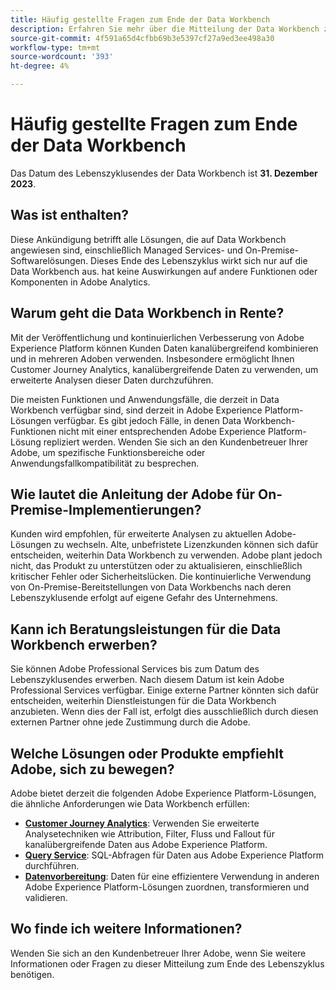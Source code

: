 ```yaml
---
title: Häufig gestellte Fragen zum Ende der Data Workbench
description: Erfahren Sie mehr über die Mitteilung der Data Workbench zum Ende des Lebenszyklus.
source-git-commit: 4f591a65d4cfbb69b3e5397cf27a9ed3ee498a30
workflow-type: tm+mt
source-wordcount: '393'
ht-degree: 4%

---
```



# Häufig gestellte Fragen zum Ende der Data Workbench

Das Datum des Lebenszyklusendes der Data Workbench ist **31. Dezember 2023**.

## Was ist enthalten?

Diese Ankündigung betrifft alle Lösungen, die auf Data Workbench angewiesen sind, einschließlich Managed Services- und On-Premise-Softwarelösungen. Dieses Ende des Lebenszyklus wirkt sich nur auf die Data Workbench aus. hat keine Auswirkungen auf andere Funktionen oder Komponenten in Adobe Analytics.

## Warum geht die Data Workbench in Rente?

Mit der Veröffentlichung und kontinuierlichen Verbesserung von Adobe Experience Platform können Kunden Daten kanalübergreifend kombinieren und in mehreren Adoben verwenden. Insbesondere ermöglicht Ihnen Customer Journey Analytics, kanalübergreifende Daten zu verwenden, um erweiterte Analysen dieser Daten durchzuführen.

Die meisten Funktionen und Anwendungsfälle, die derzeit in Data Workbench verfügbar sind, sind derzeit in Adobe Experience Platform-Lösungen verfügbar. Es gibt jedoch Fälle, in denen Data Workbench-Funktionen nicht mit einer entsprechenden Adobe Experience Platform-Lösung repliziert werden. Wenden Sie sich an den Kundenbetreuer Ihrer Adobe, um spezifische Funktionsbereiche oder Anwendungsfallkompatibilität zu besprechen.

## Wie lautet die Anleitung der Adobe für On-Premise-Implementierungen?

Kunden wird empfohlen, für erweiterte Analysen zu aktuellen Adobe-Lösungen zu wechseln. Alte, unbefristete Lizenzkunden können sich dafür entscheiden, weiterhin Data Workbench zu verwenden. Adobe plant jedoch nicht, das Produkt zu unterstützen oder zu aktualisieren, einschließlich kritischer Fehler oder Sicherheitslücken. Die kontinuierliche Verwendung von On-Premise-Bereitstellungen von Data Workbenchs nach deren Lebenszyklusende erfolgt auf eigene Gefahr des Unternehmens.

## Kann ich Beratungsleistungen für die Data Workbench erwerben?

Sie können Adobe Professional Services bis zum Datum des Lebenszyklusendes erwerben. Nach diesem Datum ist kein Adobe Professional Services verfügbar. Einige externe Partner könnten sich dafür entscheiden, weiterhin Dienstleistungen für die Data Workbench anzubieten. Wenn dies der Fall ist, erfolgt dies ausschließlich durch diesen externen Partner ohne jede Zustimmung durch die Adobe.

## Welche Lösungen oder Produkte empfiehlt Adobe, sich zu bewegen?

Adobe bietet derzeit die folgenden Adobe Experience Platform-Lösungen, die ähnliche Anforderungen wie Data Workbench erfüllen:

* [**Customer Journey Analytics**](https://experienceleague.adobe.com/docs/analytics-platform/using/cja-landing.html?lang=de): Verwenden Sie erweiterte Analysetechniken wie Attribution, Filter, Fluss und Fallout für kanalübergreifende Daten aus Adobe Experience Platform.
* [**Query Service**](https://experienceleague.adobe.com/docs/experience-platform/query/home.html?lang=de): SQL-Abfragen für Daten aus Adobe Experience Platform durchführen.
* [**Datenvorbereitung**](https://experienceleague.adobe.com/docs/experience-platform/data-prep/home.html?lang=de): Daten für eine effizientere Verwendung in anderen Adobe Experience Platform-Lösungen zuordnen, transformieren und validieren.

## Wo finde ich weitere Informationen?

Wenden Sie sich an den Kundenbetreuer Ihrer Adobe, wenn Sie weitere Informationen oder Fragen zu dieser Mitteilung zum Ende des Lebenszyklus benötigen.
